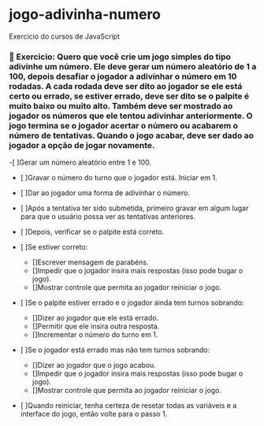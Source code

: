 # jogo-adivinha-numero
 Exercicio do cursos de JavaScript

### 📕 Exercicio: Quero que você crie um jogo simples do tipo adivinhe um número. Ele deve gerar um número aleatório de 1 a 100, depois desafiar o jogador a adivinhar o número em 10 rodadas. A cada rodada deve ser dito ao jogador se ele está certo ou errado, se estiver errado, deve ser dito se o palpite é muito baixo ou muito alto. Também deve ser mostrado ao jogador os números que ele tentou adivinhar anteriormente. O jogo termina se o jogador acertar o número ou acabarem o número de tentativas. Quando o jogo acabar, deve ser dado ao jogador a opção de jogar novamente.


-[ ]Gerar um número aleatório entre 1 e 100.

-	[ ]Gravar o número do turno que o jogador está. Iniciar em 1.

-	[ ]Dar ao jogador uma forma de adivinhar o número.

-	[ ]Após a tentativa ter sido submetida, primeiro gravar em algum lugar para que o usuário possa ver as tentativas anteriores.

-	[ ]Depois, verificar se o palpite está correto.

-	[ ]Se estiver correto:
	-	[]Escrever mensagem de parabéns.
	-	[]Impedir que o jogador insira mais respostas (isso pode bugar o jogo).
	-	[]Mostrar controle que permita ao jogador reiniciar o jogo.

-	[ ]Se o palpite estiver errado e o jogador ainda tem turnos sobrando:
	-	[]Dizer ao jogador que ele está errado.
	-	[]Permitir que ele insira outra resposta.
	-	[]Incrementar o número do turno em 1.

-	[ ]Se o jogador está errado mas não tem turnos sobrando:
	-	[]Dizer ao jogador que o jogo acabou.
	-	[]Impedir que o jogador insira mais respostas (isso pode bugar o jogo).
	-	[]Mostrar controle que permita ao jogador reiniciar o jogo.

-	[ ]Quando reiniciar, tenha certeza de resetar todas as variáveis e a interface do jogo, então volte para o passo 1.
